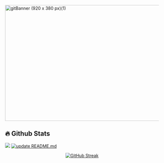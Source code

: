 <!-- ![gitBanner(1)](https://github.com/user-attachments/assets/8738e7e3-440e-4509-a9b8-0b5307d90d6d) -->

<!-- <img width="920" height="380" alt="gitBanner (920 x 380 px)" src="https://github.com/user-attachments/assets/9d848878-c813-479e-a9b1-b2e587c3c74a" />  -->
<img width="920" height="380" alt="gitBanner (920 x 380 px)(1)" src="https://github.com/user-attachments/assets/dc78eaec-1799-42f0-a520-eea0e4e34277" />

<!-- <img width="100%" height="" alt="gitBanner (920 x 380 px)" src="https://github.com/user-attachments/assets/8738e7e3-440e-4509-a9b8-0b5307d90d6d" /> -->

## 🔥 Github Stats

![](https://komarev.com/ghpvc/?username=spencer-barrett&color=dc143c&abbreviated=true) [![update README.md](https://github.com/spencer-barrett/spencer-barrett/actions/workflows/readme-workflow.yml/badge.svg)](https://github.com/spencer-barrett/spencer-barrett/actions/workflows/readme-workflow.yml)

<!-- <img alt="GitHub followers" src="https://img.shields.io/github/followers/spencer-barrett"> -->

<!-- ![Spencer's GitHub stats](https://github-readme-stats.vercel.app/api?username=spencer-barrett&show_icons=true&theme=shadow_red) -->

<p align="center">
 <a href="https://git.io/streak-stats">
   <img src="https://streak-stats.demolab.com?user=spencer-barrett&theme=shadow-red&border=FF3131&stroke=FF3131&ring=FF3131&fire=FF3131&currStreakNum=FF3131&currStreakLabel=FF3131&sideLabels=FF3131" alt="GitHub Streak" />
 </a>
</p>

<!--
**spencer-barrett/spencer-barrett** is a ✨ _special_ ✨ repository because its `README.md` (this file) appears on your GitHub profile.

Here are some ideas to get you started:

- 🔭 I’m currently working on ...
- 🌱 I’m currently learning ...
- 👯 I’m looking to collaborate on ...
- 🤔 I’m looking for help with ...
- 💬 Ask me about ...
- 📫 How to reach me: ...
- 😄 Pronouns: ...
- ⚡ Fun fact: ...
-->
